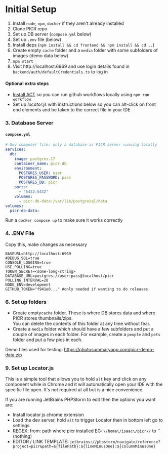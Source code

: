 
# Initial Setup

1. Install `node`, `npm`, `docker` if they aren't already installed
2. Clone PICR repo
3. Set up DB server (`compose.yml` below)
4. Set up `.env` file (below)
5. Install deps (`npm install && cd frontend && npm install && cd ..`)
6. Create empty `cache` folder and a `media` folder with some subfolders of images (demo data below)
7. `npm start`
8. Visit http://localhost:6969 and use login details found in `backend/auth/defaultCredentials.ts` to log in

#### Optional extra steps

- [Install ACT](https://nektosact.com/installation/index.html) so you can run github workflows locally using `npm run workflow`
- Set up _locator.js_ with instructions below so you can alt-click on front end elements and be taken to the correct file in your IDE

### 3. Database Server
#### `compose.yml`
```yaml
# Dev composer file: only a database as PICR server running locally
services:
  db:
    image: postgres:17
    container_name: picr-db
    environment:
      POSTGRES_USER: user
      POSTGRES_PASSWORD: pass
      POSTGRES_DB: picr
    ports:
      - "5432:5432"
    volumes:
      - picr-db-data:/var/lib/postgresql/data
volumes:
  picr-db-data:
```
Run a `docker compose up` to make sure it works correctly

### 4. .ENV File
Copy this, make changes as necessary
```dotenv
BASEURL=http://localhost:6969
#DEBUG_SQL=true
CONSOLE_LOGGING=true
USE_POLLING=true
TOKEN_SECRET=<some-long-string>
DATABASE_URL=postgres://user:pass@localhost/picr
POLLING_INTERVAL=20
NODE_ENV=development
GITHUB_TOKEN="f941e0..." #only needed if wanting to do releases
```

### 6. Set up folders
- Create empty`cache` folder. These is where DB stores data and where PICR stores thumbnails/zips.  
  You can delete the contents of this folder at any time without fear.
- Create a `media` folder which should have a few subfolders and put a couple of images in each folder.
  For example, create a `people` and `pets` folder and put a few pics in each.

Demo files used for testing: https://photosummaryapp.com/picr-demo-data.zip

### 9. Set up Locator.js
This is a simple tool that allows you to hold `alt` key and click on any component while in Chrome and it will automatically open your IDE with the specific file open. 
It's not required at all but is a nice convenience. 

If you are running JetBrains PHPStorm to edit then the options you want are:
- Install locator.js chrome extension
- Load the dev server, hold `alt` to trigger Locator then in bottom left go to settings
- REGEX: from: path where picr installed EG: `\/home\/isaac\/picr\/` to `` (nothing)
- EDITOR / LINK TEMPLATE: `jetbrains://phpstorm/navigate/reference?project=picr&path=${filePath}:${lineMinusOne}:${columnMinusOne}`


